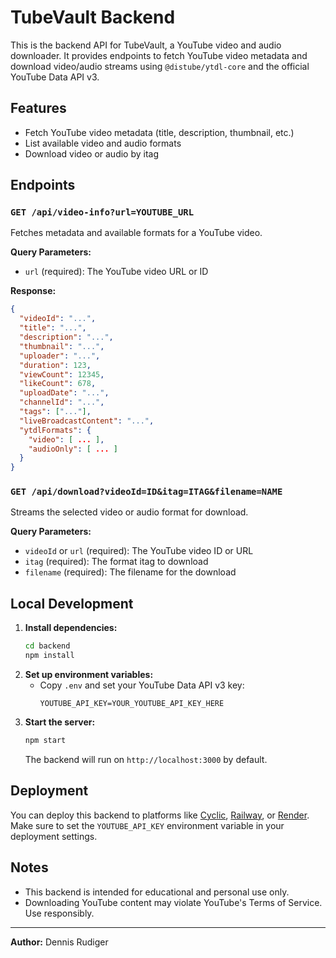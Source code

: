 # TubeVault Backend

This is the backend API for TubeVault, a YouTube video and audio downloader. It provides endpoints to fetch YouTube video metadata and download video/audio streams using `@distube/ytdl-core` and the official YouTube Data API v3.

## Features
- Fetch YouTube video metadata (title, description, thumbnail, etc.)
- List available video and audio formats
- Download video or audio by itag

## Endpoints

### `GET /api/video-info?url=YOUTUBE_URL`
Fetches metadata and available formats for a YouTube video.

**Query Parameters:**
- `url` (required): The YouTube video URL or ID

**Response:**
```json
{
  "videoId": "...",
  "title": "...",
  "description": "...",
  "thumbnail": "...",
  "uploader": "...",
  "duration": 123,
  "viewCount": 12345,
  "likeCount": 678,
  "uploadDate": "...",
  "channelId": "...",
  "tags": ["..."],
  "liveBroadcastContent": "...",
  "ytdlFormats": {
    "video": [ ... ],
    "audioOnly": [ ... ]
  }
}
```

### `GET /api/download?videoId=ID&itag=ITAG&filename=NAME`
Streams the selected video or audio format for download.

**Query Parameters:**
- `videoId` or `url` (required): The YouTube video ID or URL
- `itag` (required): The format itag to download
- `filename` (required): The filename for the download

## Local Development

1. **Install dependencies:**
   ```sh
   cd backend
   npm install
   ```
2. **Set up environment variables:**
   - Copy `.env` and set your YouTube Data API v3 key:
     ```
     YOUTUBE_API_KEY=YOUR_YOUTUBE_API_KEY_HERE
     ```
3. **Start the server:**
   ```sh
   npm start
   ```
   The backend will run on `http://localhost:3000` by default.

## Deployment

You can deploy this backend to platforms like [Cyclic](https://cyclic.sh/), [Railway](https://railway.app/), or [Render](https://render.com/). Make sure to set the `YOUTUBE_API_KEY` environment variable in your deployment settings.

## Notes
- This backend is intended for educational and personal use only.
- Downloading YouTube content may violate YouTube's Terms of Service. Use responsibly.

---

**Author:** Dennis Rudiger
